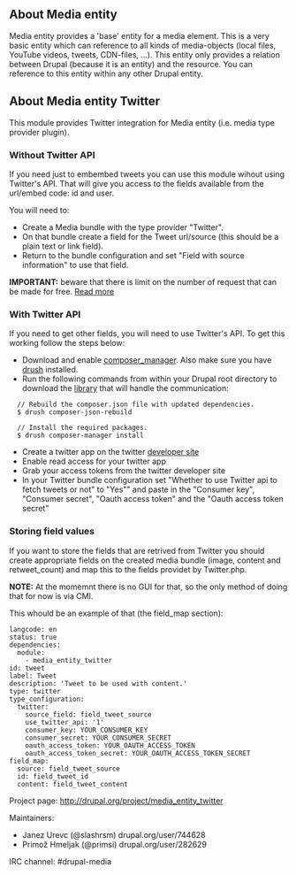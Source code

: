 ## About Media entity

Media entity provides a 'base' entity for a media element. This is a very basic
entity which can reference to all kinds of media-objects (local files, YouTube
videos, tweets, CDN-files, ...). This entity only provides a relation between
Drupal (because it is an entity) and the resource. You can reference to this
entity within any other Drupal entity.

## About Media entity Twitter

This module provides Twitter integration for Media entity (i.e. media type provider
plugin).

### Without Twitter API
If you need just to embembed tweets you can use this module wihout using Twitter's API. That will give you access to the fields available from the url/embed code: id and user.

You will need to:

- Create a Media bundle with the type provider "Twitter".
- On that bundle create a field for the Tweet url/source (this should be a plain text or link field).
- Return to the bundle configuration and set "Field with source information" to use that field.

**IMPORTANT:** beware that there is limit on the number of request that can be made for free. [Read more](https://dev.twitter.com/rest/public)


### With Twitter API
If you need to get other fields, you will need to use Twitter's API. To get this working follow the steps below:

- Download and enable [composer_manager](https://www.drupal.org/project/composer_manager). Also make sure you have [drush](https://github.com/drush-ops/drush) installed.
- Run the following commands from within your Drupal root directory to download the [library](https://github.com/J7mbo/twitter-api-php) that will handle the communication:

```
  // Rebuild the composer.json file with updated dependencies.
  $ drush composer-json-rebuild

  // Install the required packages.
  $ drush composer-manager install
```
- Create a twitter app on the twitter [developer site](https://dev.twitter.com/apps/)
- Enable read access for your twitter app
- Grab your access tokens from the twitter developer site
- In your Twitter bundle configuration set "Whether to use Twitter api to fetch tweets or not" to "Yes"" and paste in the "Consumer key", "Consumer secret", "Oauth access token" and the "Oauth access token secret"

### Storing field values
If you want to store the fields that are retrived from Twitter you should create appropriate fields on the created media bundle (image, content and retweet_count) and map this to the fields providet by Twitter.php.

**NOTE:** At the momemnt there is no GUI for that, so the only method of doing that for now is via CMI.

This whould be an example of that (the field_map section):

```
langcode: en
status: true
dependencies:
  module:
    - media_entity_twitter
id: tweet
label: Tweet
description: 'Tweet to be used with content.'
type: twitter
type_configuration:
  twitter:
    source_field: field_tweet_source
    use_twitter_api: '1'
    consumer_key: YOUR_CONSUMER_KEY
    consumer_secret: YOUR_CONSUMER_SECRET
    oauth_access_token: YOUR_OAUTH_ACCESS_TOKEN
    oauth_access_token_secret: YOUR_OAUTH_ACCESS_TOKEN_SECRET
field_map:
  source: field_tweet_source
  id: field_tweet_id
  content: field_tweet_content
```

Project page: http://drupal.org/project/media_entity_twitter

Maintainers:
 - Janez Urevc (@slashrsm) drupal.org/user/744628
 - Primož Hmeljak (@primsi) drupal.org/user/282629

IRC channel: #drupal-media
